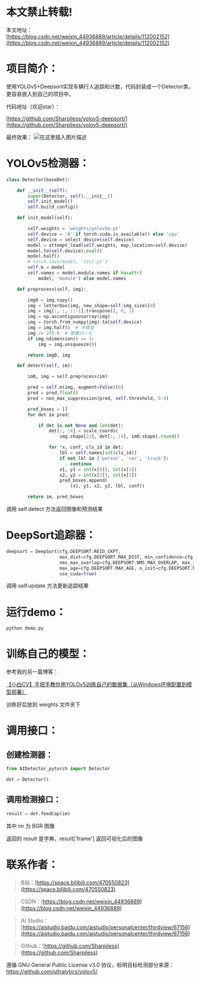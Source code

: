 # 本文禁止转载!


本文地址：[https://blog.csdn.net/weixin_44936889/article/details/112002152](https://blog.csdn.net/weixin_44936889/article/details/112002152)

# 项目简介：
使用YOLOv5+Deepsort实现车辆行人追踪和计数，代码封装成一个Detector类，更容易嵌入到自己的项目中。

代码地址（欢迎star）：

[https://github.com/Sharpiless/yolov5-deepsort/](https://github.com/Sharpiless/yolov5-deepsort/)

最终效果：
![在这里插入图片描述](https://img-blog.csdnimg.cn/20201231090541223.png?x-oss-process=image/watermark,type_ZmFuZ3poZW5naGVpdGk,shadow_10,text_aHR0cHM6Ly9ibG9nLmNzZG4ubmV0L3dlaXhpbl80NDkzNjg4OQ==,size_16,color_FFFFFF,t_70)
# YOLOv5检测器：

```python
class Detector(baseDet):

    def __init__(self):
        super(Detector, self).__init__()
        self.init_model()
        self.build_config()

    def init_model(self):

        self.weights = 'weights/yolov5m.pt'
        self.device = '0' if torch.cuda.is_available() else 'cpu'
        self.device = select_device(self.device)
        model = attempt_load(self.weights, map_location=self.device)
        model.to(self.device).eval()
        model.half()
        # torch.save(model, 'test.pt')
        self.m = model
        self.names = model.module.names if hasattr(
            model, 'module') else model.names

    def preprocess(self, img):

        img0 = img.copy()
        img = letterbox(img, new_shape=self.img_size)[0]
        img = img[:, :, ::-1].transpose(2, 0, 1)
        img = np.ascontiguousarray(img)
        img = torch.from_numpy(img).to(self.device)
        img = img.half()  # 半精度
        img /= 255.0  # 图像归一化
        if img.ndimension() == 3:
            img = img.unsqueeze(0)

        return img0, img

    def detect(self, im):

        im0, img = self.preprocess(im)

        pred = self.m(img, augment=False)[0]
        pred = pred.float()
        pred = non_max_suppression(pred, self.threshold, 0.4)

        pred_boxes = []
        for det in pred:

            if det is not None and len(det):
                det[:, :4] = scale_coords(
                    img.shape[2:], det[:, :4], im0.shape).round()

                for *x, conf, cls_id in det:
                    lbl = self.names[int(cls_id)]
                    if not lbl in ['person', 'car', 'truck']:
                        continue
                    x1, y1 = int(x[0]), int(x[1])
                    x2, y2 = int(x[2]), int(x[3])
                    pred_boxes.append(
                        (x1, y1, x2, y2, lbl, conf))

        return im, pred_boxes

```

调用 self.detect 方法返回图像和预测结果

# DeepSort追踪器：

```python
deepsort = DeepSort(cfg.DEEPSORT.REID_CKPT,
                    max_dist=cfg.DEEPSORT.MAX_DIST, min_confidence=cfg.DEEPSORT.MIN_CONFIDENCE,
                    nms_max_overlap=cfg.DEEPSORT.NMS_MAX_OVERLAP, max_iou_distance=cfg.DEEPSORT.MAX_IOU_DISTANCE,
                    max_age=cfg.DEEPSORT.MAX_AGE, n_init=cfg.DEEPSORT.N_INIT, nn_budget=cfg.DEEPSORT.NN_BUDGET,
                    use_cuda=True)
```

调用 self.update 方法更新追踪结果

# 运行demo：

```bash
python demo.py
```

# 训练自己的模型：
参考我的另一篇博客：

[【小白CV】手把手教你用YOLOv5训练自己的数据集（从Windows环境配置到模型部署）](https://blog.csdn.net/weixin_44936889/article/details/110661862)

训练好后放到 weights 文件夹下

# 调用接口：

## 创建检测器：

```python
from AIDetector_pytorch import Detector

det = Detector()
```

## 调用检测接口：

```python
result = det.feedCap(im)
```

其中 im 为 BGR 图像

返回的 result 是字典，result['frame'] 返回可视化后的图像

# 联系作者：

> B站：[https://space.bilibili.com/470550823](https://space.bilibili.com/470550823)

> CSDN：[https://blog.csdn.net/weixin_44936889](https://blog.csdn.net/weixin_44936889)

> AI Studio：[https://aistudio.baidu.com/aistudio/personalcenter/thirdview/67156](https://aistudio.baidu.com/aistudio/personalcenter/thirdview/67156)

> Github：[https://github.com/Sharpiless](https://github.com/Sharpiless)

遵循 GNU General Public License v3.0 协议，标明目标检测部分来源：https://github.com/ultralytics/yolov5/


